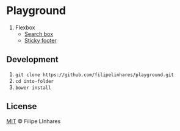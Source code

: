 # Playground

1. Flexbox
	- [Search box](http://filipelinhares.github.io/playground/flexbox-searchBox/)
	- [Sticky
    footer](http://filipelinhares.github.io/playground/flexbox-sticky-footer/)


## Development

1. `git clone https://github.com/filipelinhares/playground.git`
2. `cd into-folder`
3. `bower install`

## License
[MIT](LICENSE.md) © Filipe LInhares
